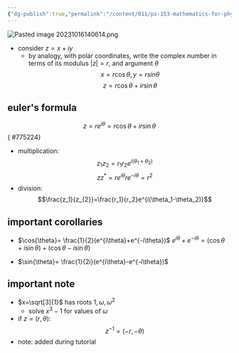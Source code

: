 ```yaml
---
{"dg-publish":true,"permalink":"/content/011/px-153-mathematics-for-physicists/term-1/px-153-b-complex-numbers/px-153-b2-polar-representation/","created":"2024-11-25T10:50:32.000+00:00","updated":"2024-11-26T19:36:30.290+00:00"}
---
```


![Pasted image 20231016140614.png](/img/user/pics/Pasted%20image%2020231016140614.png)
- consider $z=x+iy$
	- by analogy, with polar coordinates, write the complex number in terms of its modulus $|z|=r$, and argument $\theta$ 
	$$x=r\cos{\theta}, y=rsin\theta$$
	$$z=r\cos{\theta}+ir\sin{\theta}$$
## euler's formula
$$z = re^{i\theta}=r\cos{\theta}+ir\sin{\theta}$$
{ #775224}

- multiplication:
$$z_1z_2=r_1r_2e^{i(\theta_1+\theta_2)}$$
$$zz^*=re^{i\theta}re^{-i\theta}=r^2$$
- division:
$$\frac{z_1}{z_{2}}=\frac{r_1}{r_2}e^{i(\theta_1-\theta_2)}$$
## important corollaries
- $\cos{\theta}= \frac{1}{2}(e^{i\theta}+e^{-i\theta})$
		$e^{i\theta}+e^{-i\theta}=(\cos{\theta}+i\sin{\theta})+(\cos{\theta}-i\sin{\theta})$

- $\sin{\theta}= \frac{1}{2i}(e^{i\theta}-e^{-i\theta})$
## important note
- $x=\sqrt[3]{1}$ has roots $1, \omega, \omega^2$
	- solve $x^3-1$ for values of $\omega$
- if $z=(r,\theta)$: 
$$z^{-1}=(-r,-\theta)$$
- note: added during tutorial